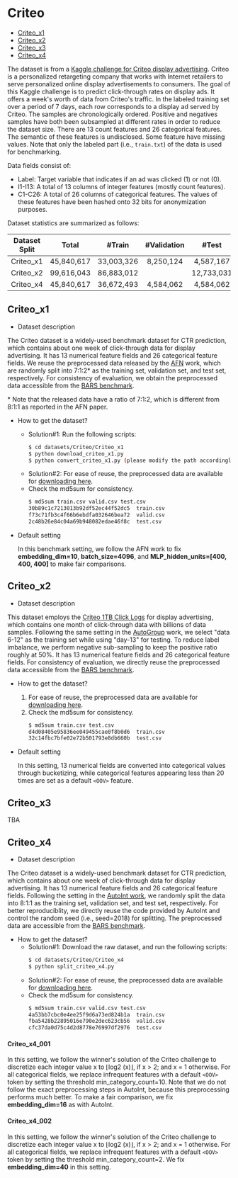 # Criteo

+ [Criteo_x1](#Criteo_x1)
+ [Criteo_x2](#Criteo_x2)
+ [Criteo_x3](#Criteo_x1)
+ [Criteo_x4](#Criteo_x4)


The dataset is from a [Kaggle challenge for Criteo display advertising](https://www.kaggle.com/c/criteo-display-ad-challenge/data). Criteo is a personalized retargeting company that works with Internet retailers to serve personalized online display advertisements to consumers. The goal of this Kaggle challenge is to predict click-through rates on display ads. It offers a week's worth of data from Criteo's traffic. In the labeled training set over a period of 7 days, each row corresponds to a display ad served by Criteo. The samples are chronologically ordered. Positive and negatives samples have both been subsampled at different rates in order to reduce the dataset size. There are 13 count features and 26 categorical features. The semantic of these features is undisclosed. Some feature have missing values. Note that only the labeled part (i.e., `train.txt`) of the data is used for benchmarking. 

Data fields consist of:
+ Label: Target variable that indicates if an ad was clicked (1) or not (0).
+ I1-I13: A total of 13 columns of integer features (mostly count features).
+ C1-C26: A total of 26 columns of categorical features. The values of these features have been hashed onto 32 bits for anonymization purposes. 


Dataset statistics are summarized as follows:

| Dataset Split  | Total | #Train | #Validation | #Test | 
| :--------: | :-----: |:-----: | :----------: | :----: | 
| Criteo_x1 |  45,840,617     | 33,003,326   |  8,250,124     | 4,587,167     |             
| Criteo_x2 |   99,616,043    |  86,883,012    |      |  12,733,031    |                
| Criteo_x4 |  45,840,617     |   36,672,493  |   4,584,062    |  4,584,062    |                


## Criteo_x1

+ Dataset description

The Criteo dataset is a widely-used benchmark dataset for CTR prediction, which contains about one week of click-through data for display advertising. It has 13 numerical feature fields and 26 categorical feature fields. We reuse the preprocessed data released by the [AFN](https://ojs.aaai.org/index.php/AAAI/article/view/5768) work, which are randomly split into 7:1:2\* as the training set, validation set, and test set, respectively. For consistency of evaluation, we obtain the preprocessed data accessible from the [BARS benchmark](https://github.com/openbenchmark/BARS/click_prediction/datasets). 

\* Note that the released data have a ratio of 7:1:2, which is different from 8:1:1 as reported in the AFN paper. 

+ How to get the dataset?
  + Solution#1: Run the following scripts:
      ```bash
      $ cd datasets/Criteo/Criteo_x1
      $ python download_criteo_x1.py
      $ python convert_criteo_x1.py (please modify the path accordingly)
      ```
  + Solution#2: For ease of reuse, the preprocessed data are available for [downloading here](https://zenodo.org/record/5700987/files/Criteo_x1.zip).
  + Check the md5sum for consistency.
      ```bash
      $ md5sum train.csv valid.csv test.csv
      30b89c1c7213013b92df52ec44f52dc5  train.csv
      f73c71fb3c4f66b6ebdfa032646bea72  valid.csv
      2c48b26e84c04a69b948082edae46f8c  test.csv
      ```


+ Default setting
  
  In this benchmark setting, we follow the AFN work to fix **embedding_dim=10**, **batch_size=4096**, and **MLP_hidden_units=[400, 400, 400]** to make fair comparisons.


## Criteo_x2

+ Dataset description

This dataset employs the [Criteo 1TB Click Logs](https://ailab.criteo.com/criteo-1tb-click-logs-dataset/) for display advertising, which contains one month of click-through data with billions of data samples. Following the same setting in the [AutoGroup](https://dl.acm.org/doi/abs/10.1145/3397271.3401082) work, we select "data 6-12" as the training set while using "day-13" for testing. To reduce label imbalance, we perform negative sub-sampling to keep the positive ratio roughly at 50%. It has 13 numerical feature fields and 26 categorical feature fields. For consistency of evaluation, we directly reuse the preprocessed data accessible from the [BARS benchmark](https://github.com/openbenchmark/BARS/click_prediction/datasets). 

+ How to get the dataset?
  1. For ease of reuse, the preprocessed data are available for [downloading here](https://zenodo.org/record/5700987/files/Criteo_x2.zip).
  3. Check the md5sum for consistency.
      ```bash
      $ md5sum train.csv test.csv
      d4d08405e95836ee049455cae0f8b0d6  train.csv
      32c14fbc7bfe02e72b501793e8db660b  test.csv
      ```

+ Default setting

  In this setting, 13 numerical fields are converted into categorical values through bucketizing, while categorical features appearing less than 20 times are set as a default ``<OOV>`` feature.


## Criteo_x3
TBA



## Criteo_x4

+ Dataset description

The Criteo dataset is a widely-used benchmark dataset for CTR prediction, which contains about one week of click-through data for display advertising. It has 13 numerical feature fields and 26 categorical feature fields. Following the setting in the [AutoInt work](https://arxiv.org/abs/1810.11921), we randomly split the data into 8:1:1 as the training set, validation set, and test set, respectively. For better reproduciblity, we directly reuse the code provided by AutoInt and control the random seed (i.e., seed=2018) for splitting. The preprocessed data are accessible from the [BARS benchmark](https://github.com/openbenchmark/BARS/click_prediction/datasets).

+ How to get the dataset?
  + Solution#1: Download the raw dataset, and run the following scripts:
      ```bash
      $ cd datasets/Criteo/Criteo_x4
      $ python split_criteo_x4.py
      ```
  + Solution#2: For ease of reuse, the preprocessed data are available for [downloading here](https://zenodo.org/record/5700987/files/Criteo_x4.zip).
  + Check the md5sum for consistency.
      ```bash
      $ md5sum train.csv valid.csv test.csv
      4a53bb7cbc0e4ee25f9d6a73ed824b1a  train.csv
      fba5428b22895016e790e2dec623cb56  valid.csv
      cfc37da0d75c4d2d8778e76997df2976  test.csv
      ```

#### Criteo_x4_001

In this setting, we follow the winner's solution of the Criteo challenge to discretize each integer value x to ⌊log2
(x)⌋, if x > 2; and x = 1 otherwise. For all categorical fields, we replace infrequent features with a default ``<OOV>`` token by setting the threshold min_category_count=10. Note that we do not follow the exact preprocessing steps in AutoInt, because this preprocessing performs much better. To make a fair comparison, we fix **embedding_dim=16** as with AutoInt.

  
#### Criteo_x4_002

In this setting, we follow the winner's solution of the Criteo challenge to discretize each integer value x to ⌊log2
(x)⌋, if x > 2; and x = 1 otherwise. For all categorical fields, we replace infrequent features with a default ``<OOV>`` token by setting the threshold min_category_count=2. We fix **embedding_dim=40** in this setting.

